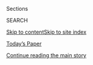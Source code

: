 <div id="app">

<div>

<div class="NYTAppHideMasthead css-1r6wvpq e1suatyy0">

<div class="section css-ui9rw0 e1suatyy2">

<div class="css-eph4ug er09x8g0">

<div class="css-6n7j50">

</div>

<span class="css-1dv1kvn">Sections</span>

<div class="css-10488qs">

<span class="css-1dv1kvn">SEARCH</span>

</div>

[Skip to content](#site-content)[Skip to site
index](#site-index)

</div>

<div class="css-10698na e1huz5gh0">

</div>

</div>

<div id="masthead-bar-one" class="section hasLinks css-15hmgas e1csuq9d3">

<div class="css-uqyvli e1csuq9d0">

</div>

<div class="css-1uqjmks e1csuq9d1">

</div>

<div class="css-9e9ivx">

[](https://myaccount.nytimes3xbfgragh.onion/auth/login?response_type=cookie&client_id=vi)

</div>

<div class="css-1bvtpon e1csuq9d2">

[Today’s Paper](https://www.nytimes3xbfgragh.onion/section/todayspaper)

</div>

</div>

</div>

</div>

<div data-aria-hidden="false">

<div id="site-content" data-role="main">

<div id="top-wrapper" class="css-15p45cc eaca97t0" type="top">

<div id="top-slug" class="css-19x0jxb eaca97t1" hidden="">

Advertisement

</div>

[Continue reading the main
story](#after-top)

<div class="ad top-wrapper" style="text-align:center;height:100%;display:block;min-height:90px">

<div id="top" class="place-ad" data-position="top" data-size-key="top">

</div>

</div>

<div id="after-top">

</div>

</div>

<div id="byline" class="section css-15h4p1b e9abtgs0">

<div class="css-1j21atc e1svk9qx1">

<div class="css-nfcc9b e1svk9qx3">

<div class="css-cnx41t">

![Portrait of Dwight
Garner](https://static01.graylady3jvrrxbe.onion/images/2019/03/01/multimedia/author-dwight-garner/author-dwight-garner-thumbLarge-v2.png)

</div>

<div class="css-vl9dhg e1svk9qx5">

<div class="css-1nrhkj6 e1svk9qx6">

# Dwight Garner

</div>

## <span></span>

Dwight Garner is a book critic for The New York Times. He was also, for
many years, an editor for the Book Review. His essays and criticism have
also appeared in The New Republic, Harper’s, Slate and elsewhere.

</div>

</div>

</div>

<div>

<div id="mid1-wrapper" class="css-1mn4oms eaca97t0" type="rank">

<div id="mid1-slug" class="css-1tag3rd eaca97t1">

Advertisement

</div>

[Continue reading the main
story](#after-mid1)

<div id="mid1" class="ad mid1-wrapper" style="text-align:center;height:100%;display:block">

</div>

<div id="after-mid1">

</div>

</div>

</div>

<div class="css-185go5a e1o5byef0">

<div class="css-15cbhtu">

  - [Latest](#stream-panel)
  - <span class="css-6n7j50">Search</span>
    <div class="control">
    <div class="label-container css-1dv1kvn">
    Search
    </div>
    <div class="css-wm4t3d">
    **<span id="clear-search-input" class="css-1dv1kvn">Clear this text
    input</span>
    </div>
    </div>
    <span class="css-1iovbfw"></span>

<div id="stream-panel" class="section css-8msx5b e1jz0cab1">

<div class="css-13mho3u">

1.  
    
    <div class="css-1cp3ece">
    
    <div class="css-1l4spti">
    
    [](/2020/09/07/books/review-inside-nra-joshua-powell.html)
    
    <div class="css-79elbk">
    
    ![](https://static01.graylady3jvrrxbe.onion/images/2020/09/08/books/07BOOKPOWELL1/07BOOKPOWELL1-thumbWide.png?quality=75&auto=webp&disable=upscale)
    
    </div>
    
    ## ‘Inside the NRA’ Offers an Unconvincing Confession of Swamp Regret
    
    Joshua L. Powell, the former senior strategist for the organization,
    claims he’s sorry and offers details from inside an organization
    apparently in free fall.
    
    <div class="css-1nqbnmb ea5icrr0">
    
    By <span class="css-1n7hynb">Dwight
    Garner</span>
    
    </div>
    
    </div>
    
    <div class="css-1lc2l26 e1xfvim33">
    
    </div>
    
    </div>

2.  
    
    <div class="css-1cp3ece">
    
    <div class="css-1l4spti">
    
    [](/2020/08/31/books/review-what-are-you-going-through-sigrid-nunez.html)
    
    <div class="css-79elbk">
    
    ![](https://static01.graylady3jvrrxbe.onion/images/2020/08/31/books/31BOOKNUNEZ1/31BOOKNUNEZ1-thumbWide.png?quality=75&auto=webp&disable=upscale)
    
    </div>
    
    ## Sigrid Nunez Follows ‘The Friend’ With a Sorrowful, Funny Novel About Death
    
    In “What Are You Going Through,” a terminally ill woman (with some
    resemblance to Susan Sontag) asks a friend to help her end her life.
    
    <div class="css-1nqbnmb ea5icrr0">
    
    By <span class="css-1n7hynb">Dwight
    Garner</span>
    
    </div>
    
    </div>
    
    <div class="css-1lc2l26 e1xfvim33">
    
    </div>
    
    </div>

3.  
    
    <div class="css-1cp3ece">
    
    <div class="css-1l4spti">
    
    [](/2020/08/24/books/review-odetta-biography-ian-zack-one-grain-of-sand-matthew-frye-jacobson.html)
    
    <div class="css-79elbk">
    
    ![](https://static01.graylady3jvrrxbe.onion/images/2020/08/25/books/24bookzack-jacobson/24bookzack-jacobson-thumbWide-v2.jpg?quality=75&auto=webp&disable=upscale)
    
    </div>
    
    ## Remembering Odetta, Whose Powerful Voice Met a Profound Moment
    
    Ian Zack’s “Odetta” and Matthew Frye Jacobson’s “One Grain of Sand”
    assess the legacy of the singer, whose career intertwined with the
    civil rights movement.
    
    <div class="css-1nqbnmb ea5icrr0">
    
    By <span class="css-1n7hynb">Dwight
    Garner</span>
    
    </div>
    
    </div>
    
    <div class="css-1lc2l26 e1xfvim33">
    
    </div>
    
    </div>

4.  
    
    <div class="css-1cp3ece">
    
    <div class="css-1l4spti">
    
    [](/2020/08/17/books/review-summer-ali-smith.html)
    
    <div class="css-79elbk">
    
    ![](https://static01.graylady3jvrrxbe.onion/images/2020/08/18/books/17BOOKALISMITH1/17BOOKALISMITH1-thumbWide.png?quality=75&auto=webp&disable=upscale)
    
    </div>
    
    ## Ali Smith’s ‘Summer’ Ends a Funny, Political, Very Up-to-Date Quartet
    
    Smith’s series of seasonal novels has kept pace with the world’s
    news, and now she brings it to a close with the arrival of Covid-19.
    
    <div class="css-1nqbnmb ea5icrr0">
    
    By <span class="css-1n7hynb">Dwight
    Garner</span>
    
    </div>
    
    </div>
    
    <div class="css-1lc2l26 e1xfvim33">
    
    </div>
    
    </div>

5.  
    
    <div class="css-1cp3ece">
    
    <div class="css-1l4spti">
    
    [](/2020/08/10/books/review-stanley-kubrick-biography-david-mikics.html)
    
    <div class="css-79elbk">
    
    ![](https://static01.graylady3jvrrxbe.onion/images/2020/08/11/books/10BOOKMIKICS1/10BOOKMIKICS1-thumbWide.png?quality=75&auto=webp&disable=upscale)
    
    </div>
    
    ## ‘Stanley Kubrick,’ a Brisk New Biography of a Major Talent
    
    David Mikics’s entry in the Jewish Lives series captures the
    greatness of the director of “2001,” “The Shining” and other
    classics.
    
    <div class="css-1nqbnmb ea5icrr0">
    
    By <span class="css-1n7hynb">Dwight
    Garner</span>
    
    </div>
    
    </div>
    
    <div class="css-1lc2l26 e1xfvim33">
    
    </div>
    
    </div>

6.  
    
    <div class="css-1cp3ece">
    
    <div class="css-1l4spti">
    
    [](/2020/07/31/books/review-caste-isabel-wilkerson-origins-of-our-discontents.html)
    
    <div class="css-79elbk">
    
    ![](https://static01.graylady3jvrrxbe.onion/images/2020/08/04/books/03BOOKWILKERSON1/03BOOKWILKERSON1-thumbWide.jpg?quality=75&auto=webp&disable=upscale)
    
    </div>
    
    ## Isabel Wilkerson’s ‘Caste’ Is an ‘Instant American Classic’ About Our Abiding Sin
    
    Wilkerson’s new book makes unsettling comparisons between India’s
    treatment of its untouchables, Nazi Germany’s treatment of Jews and
    America’s treatment of African-Americans.
    
    <div class="css-1nqbnmb ea5icrr0">
    
    By <span class="css-1n7hynb">Dwight
    Garner</span>
    
    </div>
    
    </div>
    
    <div class="css-1lc2l26 e1xfvim33">
    
    </div>
    
    </div>

7.  
    
    <div class="css-1cp3ece">
    
    <div class="css-1l4spti">
    
    [](/2020/07/27/books/review-memorial-drive-memoir-natasha-trethewey.html)
    
    <div class="css-79elbk">
    
    ![](https://static01.graylady3jvrrxbe.onion/images/2020/07/28/books/27BOOKTRETHEWEY1/27BOOKTRETHEWEY1-thumbWide.png?quality=75&auto=webp&disable=upscale)
    
    </div>
    
    ## ‘Memorial Drive’ Powerfully Recalls a Southern Childhood and a Mother’s Murder
    
    In her new memoir, the former poet laureate Natasha Trethewey writes
    about her upbringing and her mother’s violent death at the hands of
    an abusive husband.
    
    <div class="css-1nqbnmb ea5icrr0">
    
    By <span class="css-1n7hynb">Dwight
    Garner</span>
    
    </div>
    
    </div>
    
    <div class="css-1lc2l26 e1xfvim33">
    
    </div>
    
    </div>

8.  
    
    <div class="css-1cp3ece">
    
    <div class="css-1l4spti">
    
    [](/2020/07/13/books/review-pew-catherine-lacey.html)
    
    <div class="css-79elbk">
    
    ![](https://static01.graylady3jvrrxbe.onion/images/2020/07/15/books/14BOOKLACEY1/14BOOKLACEY1-thumbWide.png?quality=75&auto=webp&disable=upscale)
    
    </div>
    
    ## In ‘Pew,’ a Mysterious Stranger Tests a Small Town’s Tolerance
    
    The genderless, racially ambiguous and seemingly mute narrator of
    Catherine Lacey’s third novel makes the people of a Southern town
    nervous.
    
    <div class="css-1nqbnmb ea5icrr0">
    
    By <span class="css-1n7hynb">Dwight
    Garner</span>
    
    </div>
    
    </div>
    
    <div class="css-1lc2l26 e1xfvim33">
    
    </div>
    
    </div>

9.  
    
    <div class="css-1cp3ece">
    
    <div class="css-1l4spti">
    
    [](/2020/07/06/books/review-crooked-hallelujah-kelli-jo-ford.html)
    
    <div class="css-79elbk">
    
    ![](https://static01.graylady3jvrrxbe.onion/images/2020/07/07/books/06BOOKFORD1/06BOOKFORD1-thumbWide.png?quality=75&auto=webp&disable=upscale)
    
    </div>
    
    ## Cherokee Women Aim for a Better Life in ‘Crooked Hallelujah’
    
    In her debut novel, Kelli Jo Ford summons the details of
    minimum-wage existence in the last quarter of the 20th century.
    
    <div class="css-1nqbnmb ea5icrr0">
    
    By <span class="css-1n7hynb">Dwight
    Garner</span>
    
    </div>
    
    </div>
    
    <div class="css-1lc2l26 e1xfvim33">
    
    </div>
    
    </div>

10. 
    
    <div class="css-1cp3ece">
    
    <div class="css-1l4spti">
    
    [](/2020/06/29/books/review-lehman-trilogy-stefano-massini.html)
    
    <div class="css-79elbk">
    
    ![](https://static01.graylady3jvrrxbe.onion/images/2020/06/30/books/29BOOKMASSINI1/29BOOKMASSINI1-thumbWide.png?quality=75&auto=webp&disable=upscale)
    
    </div>
    
    ## The Story of the Lehman Brothers, from Bavaria to Alabama, and From the Heights to the Crash
    
    Stefano Massini’s “The Lehman Trilogy,” a novel in verse related to
    his play of the same name, covers 160 years in the life of the
    Lehmans and their business.
    
    <div class="css-1nqbnmb ea5icrr0">
    
    By <span class="css-1n7hynb">Dwight Garner</span>
    
    </div>
    
    </div>
    
    <div class="css-1lc2l26 e1xfvim33">
    
    </div>
    
    </div>

<div class="css-13mho3u">

<div class="css-1t62hi8">

<div class="css-1stvaey">

Show
More

<div>

<div style="border:0;clip:rect(0 0 0 0);height:1px;margin:-1px;overflow:hidden;white-space:nowrap;padding:0;width:1px;position:absolute" data-role="log" data-aria-live="assertive">

</div>

<div style="border:0;clip:rect(0 0 0 0);height:1px;margin:-1px;overflow:hidden;white-space:nowrap;padding:0;width:1px;position:absolute" data-role="log" data-aria-live="assertive">

</div>

<div style="border:0;clip:rect(0 0 0 0);height:1px;margin:-1px;overflow:hidden;white-space:nowrap;padding:0;width:1px;position:absolute" data-role="log" data-aria-live="polite">

</div>

<div style="border:0;clip:rect(0 0 0 0);height:1px;margin:-1px;overflow:hidden;white-space:nowrap;padding:0;width:1px;position:absolute" data-role="log" data-aria-live="polite">

</div>

</div>

</div>

</div>

</div>

</div>

<div class="css-g6hk37 supplemental">

<div id="mid2-wrapper" class="css-10wkyv7 eaca97t0" type="lede">

<div id="mid2-slug" class="css-1tag3rd eaca97t1">

Advertisement

</div>

[Continue reading the main
story](#after-mid2)

<div id="mid2" class="ad mid2-wrapper" style="text-align:center;height:100%;display:block;min-height:250px">

</div>

<div id="after-mid2">

</div>

</div>

## Follow Elsewhere

<div class="module-body">

  - [**<span data-aria-hidden="true">DwightGarner</span><span class="css-1dv1kvn">twitter
    page for DwightGarner</span>](https://twitter.com/DwightGarner)

</div>

</div>

</div>

</div>

</div>

</div>

</div>

## Site Index

<div>

</div>

## Site Information Navigation

  - [© <span>2020</span> <span>The New York Times
    Company</span>](https://help.nytimes3xbfgragh.onion/hc/en-us/articles/115014792127-Copyright-notice)

<!-- end list -->

  - [NYTCo](https://www.nytco.com/)
  - [Contact
    Us](https://help.nytimes3xbfgragh.onion/hc/en-us/articles/115015385887-Contact-Us)
  - [Work with us](https://www.nytco.com/careers/)
  - [Advertise](https://nytmediakit.com/)
  - [T Brand Studio](http://www.tbrandstudio.com/)
  - [Your Ad
    Choices](https://www.nytimes3xbfgragh.onion/privacy/cookie-policy#how-do-i-manage-trackers)
  - [Privacy](https://www.nytimes3xbfgragh.onion/privacy)
  - [Terms of
    Service](https://help.nytimes3xbfgragh.onion/hc/en-us/articles/115014893428-Terms-of-service)
  - [Terms of
    Sale](https://help.nytimes3xbfgragh.onion/hc/en-us/articles/115014893968-Terms-of-sale)
  - [Site
    Map](https://spiderbites.nytimes3xbfgragh.onion)
  - [Help](https://help.nytimes3xbfgragh.onion/hc/en-us)
  - [Subscriptions](https://www.nytimes3xbfgragh.onion/subscription?campaignId=37WXW)

</div>

</div>
